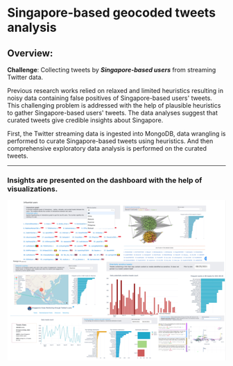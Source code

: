 # Singapore-based geocoded tweets analysis

## Overview:



**Challenge**: Collecting tweets by ***Singapore-based users*** from streaming Twitter data.

Previous research works relied on relaxed and limited heuristics resulting in noisy data containing false positives of Singapore-based users' tweets. 
This challenging problem is addressed with the help of plausible heuristics to gather Singapore-based users' tweets. The data analyses suggest that curated tweets give credible insights about Singapore. 

First, the Twitter streaming data is ingested into MongoDB, data wrangling is performed to curate Singapore-based tweets using heuristics. And then comprehensive exploratory data analysis is performed on the curated tweets. 



--------------------------------------------------------------------------------

### Insights are presented on the dashboard with the help of visualizations. 

<!-- ![Alt text](assets/dash_v1.png?raw=true "Title") -->
![Alt text](assets/dash_v2.png?raw=true "Title")
